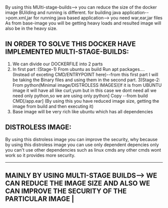 By using this MUlti-stage-builds--> you can reduce the size of the docker image
BUilding and running is different.
for building java application-->pom.xml,jar
for running java based application--> you need war,ear,jar files
As from base-image you will be getting heavy loads and resulted image will also be in the heavy size.

IN ORDER TO SOLVE THIS DOCKER HAVE IMPLEMENTED MULTI-STAGE-BUILDS:
----------------------------------------------------------------
1) We can divide our DOCKERFILE into 2 parts
2) In first part :(Stage-1)
   From ubuntu as build
   Run apt packages....
   (Instead of exceting CMD/ENTRYPOINT here)--from this first part I will be taking the Binary files and using them in the second part.
3)Stage-2:
   From python(Minimal image/DISTROLESS IMAGES)[If it is from UBUNTU image it will have all like curl,yum but in this case we dont need all we need only python,so we are using only python]
   Copy --from build
   CMD[/app.ear]
   (By using this you have reduced image size, getting the image from build and then executing it)
4) Base image will be very rich like ubuntu which has all dependencies

DISTROLESS IMAGE:
-----------------
By using this distroless image you can improve the security, why because by using this distroless image you can use only dependent depencies only you can't use other dependencies such as linux cmds any other cmds wont work so it provides more security.

---------------------------------------------------------------------------------------------------------------------------------
MAINLY BY USING MULTI-STAGE BUILDS--> WE CAN REDUCE THE IMAGE SIZE AND ALSO WE CAN IMPROVE THE SECURITY OF THE PARTICULAR IMAGE |
---------------------------------------------------------------------------------------------------------------------------------

   
   
